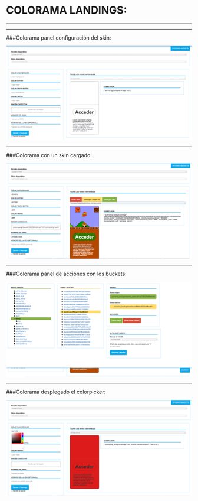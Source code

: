 COLORAMA LANDINGS:
==================
***
***

###Colorama panel configuración del skin:

![alt text](https://raw.githubusercontent.com/chadsfatherlali/colorama/master/imgscolorama/colorama1.png "Colorama: panel de modificación del SKIN")

***
###Colorama con un skin cargado:

![alt text](https://raw.githubusercontent.com/chadsfatherlali/colorama/master/imgscolorama/colorama2.png "Colorama: un skin cargado")

***
###Colorama panel de acciones con los buckets:

![alt text](https://raw.githubusercontent.com/chadsfatherlali/colorama/master/imgscolorama/colorama3.png "Colorama: panel de acciones con los buckets")

***
###Colorama desplegado el colorpicker:

![alt text](https://raw.githubusercontent.com/chadsfatherlali/colorama/master/imgscolorama/colorama4.png "Colorama: desplegado el colorpicker:")
